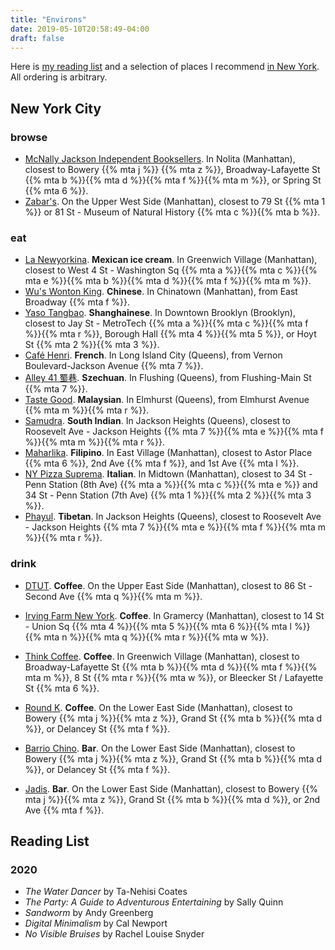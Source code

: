 ```yaml
---
title: "Environs"
date: 2019-05-10T20:58:49-04:00
draft: false
---
```


<!-- ## local attractions and environs. -->
Here is [my reading list](#reading-list) and a selection of places I recommend [in New York](#in-new-york-city). All ordering is arbitrary.

## New York City

### browse
* [McNally Jackson Independent Booksellers](https://www.mcnallyjackson.com/). In Nolita (Manhattan), closest to Bowery {{% mta j %}} {{% mta z %}}, Broadway-Lafayette St {{% mta b %}}{{% mta d %}}{{% mta f %}}{{% mta m %}}, or Spring St {{% mta 6 %}}.
* [Zabar's](https://www.zabars.com/). On the Upper West Side (Manhattan), closest to 79 St {{% mta 1 %}} or 81 St - Museum of Natural History {{% mta c %}}{{% mta b %}}.


### eat

* [La Newyorkina](https://www.lanewyorkina.com/). **Mexican ice cream**. In Greenwich Village (Manhattan), closest to West 4 St - Washington Sq {{% mta a %}}{{% mta c %}}{{% mta e %}}{{% mta b %}}{{% mta d %}}{{% mta f %}}{{% mta m %}}.
* [Wu's Wonton King](http://www.wuswontonking.com/). **Chinese**. In Chinatown (Manhattan), from East Broadway {{% mta f %}}.
* [Yaso Tangbao](https://www.yasotangbao.com/). **Shanghainese**. In Downtown Brooklyn (Brooklyn), closest to Jay St - MetroTech {{% mta a %}}{{% mta c %}}{{% mta f %}}{{% mta r %}}, Borough Hall {{% mta 4 %}}{{% mta 5 %}}, or Hoyt St {{% mta 2 %}}{{% mta 3 %}}.
* [Café Henri](https://www.henrinyc.com/). **French**. In Long Island City (Queens), from Vernon Boulevard-Jackson Avenue {{% mta 7 %}}.
* [Alley 41 蜀巷](https://www.alley41.com/). **Szechuan**. In Flushing (Queens), from Flushing-Main St {{% mta 7 %}}.
* [Taste Good](https://www.yelp.com/biz/taste-good-malaysian-cuisine-elmhurst). **Malaysian**. In Elmhurst (Queens), from Elmhurst Avenue {{% mta m %}}{{% mta r %}}.
* [Samudra](https://samudrarestaurant.com/). **South Indian**. In Jackson Heights (Queens), closest to Roosevelt Ave - Jackson Heights {{% mta 7 %}}{{% mta e %}}{{% mta f %}}{{% mta m %}}{{% mta r %}}.
* [Maharlika](http://maharlikanyc.com/). **Filipino**. In East Village (Manhattan), closest to Astor Place {{% mta 6 %}}, 2nd Ave {{% mta f %}}, and 1st Ave {{% mta l %}}.
* [NY Pizza Suprema](http://nypizzasuprema.com/). **Italian**. In Midtown (Manhattan), closest to 34 St - Penn Station (8th Ave) {{% mta a %}}{{% mta c %}}{{% mta e %}} and 34 St - Penn Station (7th Ave) {{% mta 1 %}}{{% mta 2 %}}{{% mta 3 %}}.
* [Phayul](http://places.singleplatform.com/phayul-/menu?ref=google). **Tibetan**. In Jackson Heights (Queens), closest to Roosevelt Ave - Jackson Heights {{% mta 7 %}}{{% mta e %}}{{% mta f %}}{{% mta m %}}{{% mta r %}}.

### drink
* [DTUT](https://dtutcafe.com/). **Coffee**. On the Upper East Side (Manhattan), closest to 86 St - Second Ave {{% mta q %}}{{% mta m %}}.
* [Irving Farm New York](https://irvingfarm.com/). **Coffee**. In Gramercy (Manhattan), closest to 14 St - Union Sq {{% mta 4 %}}{{% mta 5 %}}{{% mta 6 %}}{{% mta l %}}{{% mta n %}}{{% mta q %}}{{% mta r %}}{{% mta w %}}.
* [Think Coffee](https://www.thinkcoffee.com/). **Coffee**. In Greenwich Village (Manhattan), closest to Broadway-Lafayette St {{% mta b %}}{{% mta d %}}{{% mta f %}}{{% mta m %}}, 8 St {{% mta r %}}{{% mta w %}}, or Bleecker St / Lafayette St {{% mta 6 %}}.


* [Round K](https://www.roundk.com/). **Coffee**. On the Lower East Side (Manhattan), closest to Bowery {{% mta j %}}{{% mta z %}}, Grand St {{% mta b %}}{{% mta d %}}, or Delancey St {{% mta f %}}.
* [Barrio Chino](https://www.barriochinony.com/). **Bar**. On the Lower East Side (Manhattan), closest to Bowery {{% mta j %}}{{% mta z %}}, Grand St {{% mta b %}}{{% mta d %}}, or Delancey St {{% mta f %}}.
* [Jadis](http://jadisnyc.com/). **Bar**. On the Lower East Side (Manhattan), closest to Bowery {{% mta j %}}{{% mta z %}}, Grand St {{% mta b %}}{{% mta d %}}, or 2nd Ave {{% mta f %}}.

## Reading List
### 2020
* *The Water Dancer* by Ta-Nehisi Coates
* *The Party: A Guide to Adventurous Entertaining* by Sally Quinn
* *Sandworm* by Andy Greenberg
* *Digital Minimalism* by Cal Newport
* *No Visible Bruises* by Rachel Louise Snyder
